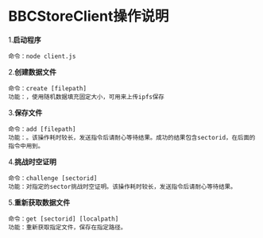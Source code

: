 # BBCStoreClient操作说明

1.**启动程序**
```
命令：node client.js
```

2.**创建数据文件**
```
命令：create [filepath]
功能：，使用随机数据填充固定大小，可用来上传ipfs保存
```

3.**保存文件**
```
命令：add [filepath]
功能：。该操作耗时较长，发送指令后请耐心等待结果。成功的结果包含sectorid，在后面的指令中用到。
```

4.**挑战时空证明**
```
命令：challenge [sectorid]
功能：对指定的sector挑战时空证明。该操作耗时较长，发送指令后请耐心等待结果。
```

5.**重新获取数据文件**
```
命令：get [sectorid] [localpath]
功能：重新获取指定文件，保存在指定路径。
```


